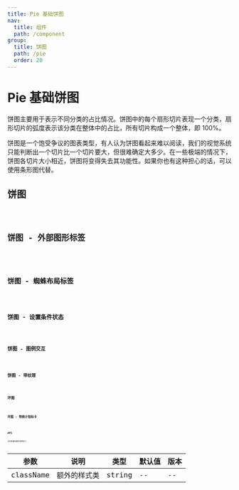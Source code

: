 ```yaml
---
title: Pie 基础饼图
nav:
  title: 组件
  path: /component
group:
  title: 饼图
  path: /pie
  order: 20
---
```


# Pie 基础饼图

饼图主要用于表示不同分类的占比情况。饼图中的每个扇形切片表现一个分类，扇形切片的弧度表示该分类在整体中的占比，所有切片构成一个整体，即 100%。

饼图是一个饱受争议的图表类型，有人认为饼图看起来难以阅读，我们的视觉系统只能判断出一个切片比一个切片要大，但很难确定大多少。在一些极端的情况下，饼图各切片大小相近，饼图将变得失去其功能性。如果你也有这种担心的话，可以使用条形图代替。

## 饼图

<code src="./demo/demo-01.tsx" />

## 饼图 - 外部图形标签

<code src="./demo/demo-02.tsx" />

## 饼图 - 蜘蛛布局标签

<code src="./demo/demo-03.tsx" />

## 饼图 - 设置条件状态

<code src="./demo/demo-04.tsx" />

## 饼图 - 图例交互

<code src="./demo/demo-05.tsx" />

## 饼图 - 带纹理

<code src="./demo/demo-06.tsx" />

## 环图

<code src="./demo/demo-07.tsx" />

## 环图 - 带统计指标卡

<code src="./demo/demo-08.tsx" />

## API

文本链接的属性说明如下：

| 参数      | 说明         | 类型   | 默认值 | 版本 |
| --------- | ------------ | ------ | ------ | ---- |
| className | 额外的样式类 | string | --     | --   |
